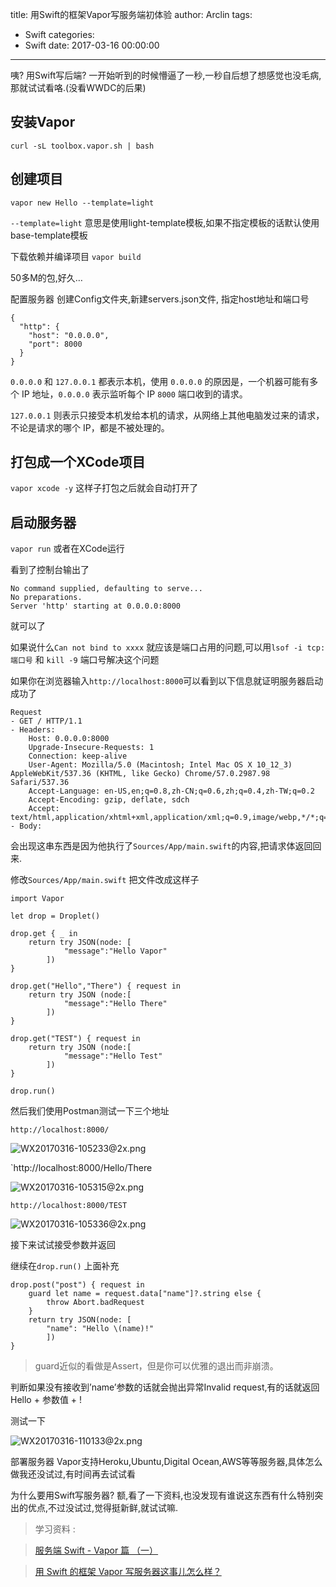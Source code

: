title: 用Swift的框架Vapor写服务端初体验
author: Arclin
tags:
  - Swift
categories:
  - Swift
date: 2017-03-16 00:00:00
---
咦? 用Swift写后端? 一开始听到的时候懵逼了一秒,一秒自后想了想感觉也没毛病,那就试试看咯.(没看WWDC的后果)

<!-- more -->

## 安装Vapor

`curl -sL toolbox.vapor.sh | bash`

## 创建项目

`vapor new Hello --template=light`

`--template=light` 意思是使用light-template模板,如果不指定模板的话默认使用base-template模板

下载依赖并编译项目
`vapor build`

50多M的包,好久…

配置服务器
创建Config文件夹,新建servers.json文件, 指定host地址和端口号

```
{
  "http": {
    "host": "0.0.0.0",
    "port": 8000
  }
}
```

`0.0.0.0` 和 `127.0.0.1` 都表示本机，使用 `0.0.0.0` 的原因是，一个机器可能有多个 IP 地址，`0.0.0.0` 表示监听每个 IP `8000` 端口收到的请求。

`127.0.0.1` 则表示只接受本机发给本机的请求，从网络上其他电脑发过来的请求，不论是请求的哪个 IP，都是不被处理的。

## 打包成一个XCode项目
`vapor xcode -y` 这样子打包之后就会自动打开了

## 启动服务器
`vapor run` 或者在XCode运行

看到了控制台输出了

```
No command supplied, defaulting to serve...
No preparations.
Server 'http' starting at 0.0.0.0:8000
```

就可以了

如果说什么`Can not bind to xxxx` 就应该是端口占用的问题,可以用`lsof -i tcp:端口号` 和 `kill -9` 端口号解决这个问题

如果你在浏览器输入`http://localhost:8000`可以看到以下信息就证明服务器启动成功了

```
Request  
- GET / HTTP/1.1
- Headers:
    Host: 0.0.0.0:8000
    Upgrade-Insecure-Requests: 1
    Connection: keep-alive
    User-Agent: Mozilla/5.0 (Macintosh; Intel Mac OS X 10_12_3) AppleWebKit/537.36 (KHTML, like Gecko) Chrome/57.0.2987.98 Safari/537.36
    Accept-Language: en-US,en;q=0.8,zh-CN;q=0.6,zh;q=0.4,zh-TW;q=0.2
    Accept-Encoding: gzip, deflate, sdch
    Accept: text/html,application/xhtml+xml,application/xml;q=0.9,image/webp,*/*;q=0.8
- Body:
```

会出现这串东西是因为他执行了`Sources/App/main.swift`的内容,把请求体返回回来.

修改`Sources/App/main.swift`
把文件改成这样子

```
import Vapor

let drop = Droplet()

drop.get { _ in
    return try JSON(node: [
            "message":"Hello Vapor"
        ])
}

drop.get("Hello","There") { request in
    return try JSON (node:[
            "message":"Hello There"
        ])
}

drop.get("TEST") { request in
    return try JSON (node:[
            "message":"Hello Test"
        ])
}

drop.run()
```

然后我们使用Postman测试一下三个地址

`http://localhost:8000/`

![WX20170316-105233@2x.png](https://ooo.0o0.ooo/2017/03/16/58c9fe803b931.png)

`http://localhost:8000/Hello/There

![WX20170316-105315@2x.png](https://ooo.0o0.ooo/2017/03/16/58c9fe7f92afc.png)

`http://localhost:8000/TEST`

![WX20170316-105336@2x.png](https://ooo.0o0.ooo/2017/03/16/58c9fe7fca399.png)

接下来试试接受参数并返回

继续在`drop.run()` 上面补充

```
drop.post("post") { request in
    guard let name = request.data["name"]?.string else {
        throw Abort.badRequest
    }
    return try JSON(node: [
        "name": "Hello \(name)!"
        ])
}
```

> guard近似的看做是Assert，但是你可以优雅的退出而非崩溃。

判断如果没有接收到’name’参数的话就会抛出异常Invalid request,有的话就返回Hello + 参数值 + !

测试一下

![WX20170316-110133@2x.png](https://ooo.0o0.ooo/2017/03/16/58ca001f306a5.png)

部署服务器
Vapor支持Heroku,Ubuntu,Digital Ocean,AWS等等服务器,具体怎么做我还没试过,有时间再去试试看

为什么要用Swift写服务器?
额,看了一下资料,也没发现有谁说这东西有什么特别突出的优点,不过没试过,觉得挺新鲜,就试试嘛.

> 学习资料 :

> [服务端 Swift - Vapor 篇 （一）](http://www.jianshu.com/p/3fc28570d951)

> [用 Swift 的框架 Vapor 写服务器这事儿怎么样？](http://tips.producter.io/yong-swift-de-kuang-jia-vapor-xie-fu-wu-qi-zhe-shi-er-zen-yao-yang/)